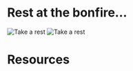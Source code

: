 # Rest at the bonfire...
![Take a rest](https://banner2.cleanpng.com/20180325/irq/av0asjtr0.webp)
![Take a rest](https://www.reddit.com/r/Eldenring/comments/1jyy054/as_someone_who_only_got_into_the_game_last_year/)
# Resources
